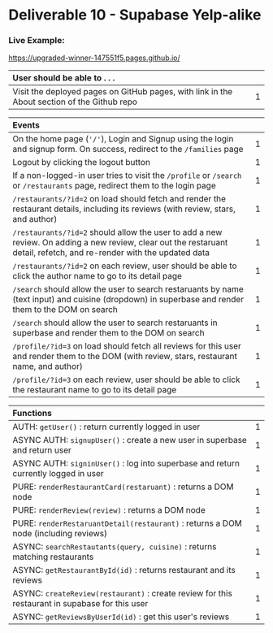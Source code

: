 
# Deliverable 10 - Supabase Yelp-alike

### Live Example:
https://upgraded-winner-147551f5.pages.github.io/ 

| User should be able to . . .                                                         |             |
| :----------------------------------------------------------------------------------- | ----------: |
| Visit the deployed pages on GitHub pages, with link in the About section of the Github repo |    1 |

| Events                                                                                |             |
| :----------------------------------------------------------------------------------- | ----------: |
| On the home page (`'/'`), Login and Signup using the login and signup form. On success, redirect to the `/families` page   |        1 |
| Logout by clicking the logout button                                                       |        1 |
| If a non-logged-in user tries to visit the `/profile` or `/search` or `/restaurants` page, redirect them to the login page     |       1 |
| `/restaurants/?id=2` on load should fetch and render the restaurant details, including its reviews (with review, stars, and author)     |       1 |
| `/restaurants/?id=2` should allow the user to add a new review. On adding a new review, clear out the restaruant detail, refetch, and re-render with the updated data    |       1 |
|  `/restaurants/?id=2` on each review, user should be able to click the author name to go to its detail page    |       1 |
| `/search` should allow the user to search restaruants by name (text input) and cuisine (dropdown) in superbase and render them to the DOM on search    |       1 |
| `/search` should allow the user to search restaruants in superbase and render them to the DOM on search    |       1 |
| `/profile/?id=3` on load should fetch all reviews for this user and render them to the DOM (with review, stars, restaurant name, and author)   |       1 |
| `/profile/?id=3` on each review, user should be able to click the restaurant name to go to its detail page    |       1 |

| Functions                                                                                |             |
| :----------------------------------------------------------------------------------- | ----------: |
| AUTH: `getUser()` : return currently logged in user |1|
| ASYNC AUTH: `signupUser()` : create a new user in superbase and return user |1|
| ASYNC AUTH: `signinUser()` : log into superbase and return currently logged in user |1|
| PURE: `renderRestaurantCard(restaruant)` : returns a DOM node |1|
| PURE: `renderReview(review)` : returns a DOM node |1|
| PURE: `renderRestaruantDetail(restaurant)` : returns a DOM node (including reviews) |1|
| ASYNC: `searchRestautants(query, cuisine)` :  returns matching restaurants |1|
| ASYNC: `getRestaurantById(id)` :  returns restaurant and its reviews |1|
| ASYNC: `createReview(restaurant)` : create review for this restaurant in supabase for this user |1|
| ASYNC: `getReviewsByUserId(id)` : get this user's reviews |1|